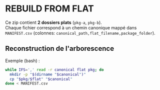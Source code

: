 # REBUILD FROM FLAT

Ce zip contient **2 dossiers plats** (`pkg-a`, `pkg-b`).  
Chaque fichier correspond à un chemin canonique mappé dans `MANIFEST.csv` (colonnes: `canonical_path,flat_filename,package_folder`).

## Reconstruction de l'arborescence

Exemple (bash) :
```bash
while IFS=',' read -r canonical flat pkg; do
  mkdir -p "$(dirname "$canonical")"
  cp "$pkg/$flat" "$canonical"
done < MANIFEST.csv
```
